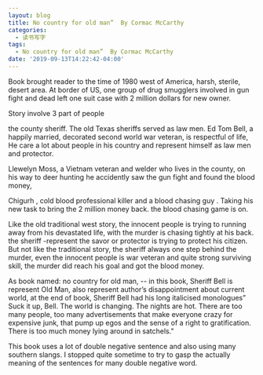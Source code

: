 ```yaml
---
layout: blog
title: No country for old man”  By Cormac McCarthy
categories:
  - 读书写字
tags:
  - No country for old man”  By Cormac McCarthy
date: '2019-09-13T14:22:42-04:00'
---
```

Book brought reader to the time of 1980 west of America, harsh, sterile, desert area.  At border of US, one group of drug smugglers involved in gun fight and dead left one suit case with 2 million dollars for new owner.  

Story involve 3 part of people

the county sheriff. The old Texas sheriffs served as law men. Ed Tom Bell, a happily married, decorated second world war veteran, is respectful of life, He care a lot about people in his country and represent himself as law men and protector.

Llewelyn Moss, a Vietnam veteran and welder who lives in the county, on his way to deer hunting he accidently saw the gun fight and found the blood money, 

Chigurh , cold blood professional killer and a blood chasing guy . Taking his new task to bring the 2 million money back. the blood chasing game is on.

Like the old traditional west story, the innocent people is trying to running away from his devastated life, with the murder is chasing tightly at his back. the sheriff -represent the savor or protector is trying to protect his citizen. But not like the traditional story, the sheriff always one step behind the murder, even the innocent people is war veteran and quite strong surviving skill, the murder did reach his goal and got the blood money.

As book named: no country for old man, -- in this book, Sheriff Bell is represent Old Man, also represent author’s disappointment about current world, at the end of book, Sheriff Bell had his long italicised monologues” Suck it up, Bell. The world is changing. The nights are hot. There are too many people, too many advertisements that make everyone crazy for expensive junk, that pump up egos and the sense of a right to gratification. There is too much money lying around in satchels."

This book uses a lot of double negative sentence and also using many southern slangs. I stopped quite sometime to try to gasp the actually meaning of the sentences for many double negative word.
